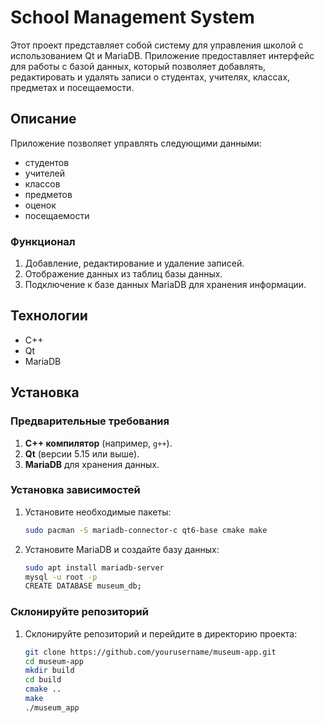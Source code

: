 # School Management System
Этот проект представляет собой систему для управления школой с использованием Qt и MariaDB. Приложение предоставляет интерфейс для работы с базой данных, который позволяет добавлять, редактировать и удалять записи о студентах, учителях, классах, предметах и посещаемости.

## Описание

Приложение позволяет управлять следующими данными:

- студентов
- учителей
- классов
- предметов
- оценок
- посещаемости

### Функционал

1. Добавление, редактирование и удаление записей.
2. Отображение данных из таблиц базы данных.
3. Подключение к базе данных MariaDB для хранения информации.

## Технологии

- C++
- Qt
- MariaDB

## Установка

### Предварительные требования

1. **C++ компилятор** (например, `g++`).
2. **Qt** (версии 5.15 или выше).
3. **MariaDB** для хранения данных.

### Установка зависимостей

1. Установите необходимые пакеты:

    ```bash
    sudo pacman -S mariadb-connector-c qt6-base cmake make
    ```

2. Установите MariaDB и создайте базу данных:

    ```bash
    sudo apt install mariadb-server
    mysql -u root -p
    CREATE DATABASE museum_db;
    ```

### Склонируйте репозиторий

1. Склонируйте репозиторий и перейдите в директорию проекта:

    ```bash
    git clone https://github.com/yourusername/museum-app.git
    cd museum-app
    mkdir build
    cd build
    cmake ..
    make
    ./museum_app
    ```